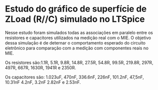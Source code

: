 # Estudo do gráfico de superfície de ZLoad (R//C) simulado no LTSpice

Nesse estudo foram simulados todas as associações em paralelo entre os resistores e capacitores utilizados na medição
real com o MIE. O objetivo dessa simulação é de deternar o comportamento esperado do circuito eletrônico 
para comparação com a medição com componentes reais no MIE.

Os resistores são:1.1R, 5.1R, 9.8R, 14.8R, 27.5R, 54.8R, 99.5R, 219.8R, 297R, 497R, 667R, 1630R, 1941R e 2350R.

Os capacitores são: 1.023uF, 470nF, 336.6nF, 226nF, 101.2nF, 47,5nF, 10.31nF 4.2nF, 3.2nF 2.82nF e 2.53nF.
